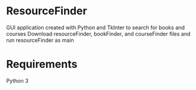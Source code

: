 # ResourceFinder
 GUI application created with Python and TkInter to search for books and courses
 Download resourceFinder, bookFinder, and courseFinder files and run resourceFinder as main

# Requirements
 Python 3

